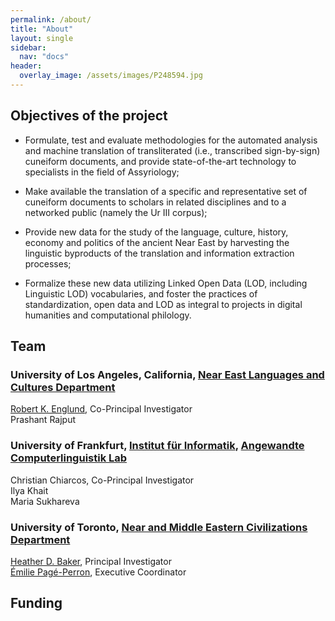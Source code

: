 ```yaml
---
permalink: /about/
title: "About"
layout: single
sidebar:
  nav: "docs"
header:
  overlay_image: /assets/images/P248594.jpg
---
```



## Objectives of the project

- Formulate, test and evaluate methodologies for the automated analysis and machine translation of transliterated (i.e., transcribed sign-by-sign) cuneiform documents, and provide state-of-the-art technology to specialists in the field of Assyriology;

- Make available the translation of a specific and representative set of cuneiform documents to scholars in related disciplines and to a networked public (namely the Ur III corpus); 

- Provide new data for the study of the language, culture, history, economy and politics of the ancient Near East by harvesting the linguistic byproducts of the translation and information extraction processes;

- Formalize these new data utilizing Linked Open Data (LOD, including Linguistic LOD) vocabularies, and foster the practices of standardization, open data and LOD as integral to projects in digital humanities and computational philology.

## Team
### University of Los Angeles, California, [Near East Languages and Cultures Department](http://nelc.ucla.edu/)
[Robert K. Englund](cdli.ucla.edu/?q=robert-k-englund), Co-Principal Investigator  
Prashant Rajput


### University of Frankfurt, [Institut für Informatik](http://www.informatik.uni-frankfurt.de/index.php/en/), [Angewandte Computerlinguistik Lab](http://www.acoli.informatik.uni-frankfurt.de/)
Christian Chiarcos, Co-Principal Investigator  
Ilya Khait  
Maria Sukhareva
 

### University of Toronto, [Near and Middle Eastern Civilizations Department](http://nmc.utoronto.ca/)
[Heather D. Baker](http://nmc.utoronto.ca/faculty/h-d-baker/), Principal Investigator  
[Émilie Pagé-Perron](http://epageperron.info), Executive Coordinator


## Funding

